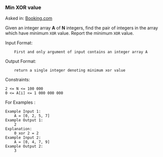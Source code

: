 ### Min XOR value

Asked in: [Booking.com](#)

Given an integer array **A** of **N** integers, find the pair of integers in the array which have minimum 
`XOR` value. Report the minimum `XOR` value.

Input Format:
```
    First and only argument of input contains an integer array A
```
Output Format:
```
    return a single integer denoting minimum xor value
```
Constraints:
```
2 <= N <= 100 000  
0 <= A[i] <= 1 000 000 000
```

For Examples :
```
Example Input 1:
    A = [0, 2, 5, 7]
Example Output 1:
    2
Explanation:
    0 xor 2 = 2
Example Input 2:
    A = [0, 4, 7, 9]
Example Output 2:
    3
```